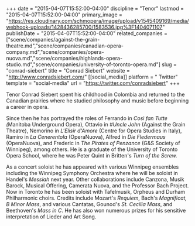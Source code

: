 +++
date = "2015-04-07T15:52:00-04:00"
discipline = "Tenor"
lastmod = "2015-04-07T15:52:00-04:00"
primary_image = "https://res.cloudinary.com/schmopera/image/upload/v1545409169/media/webhook-uploads/1428436285700/1583536.jpg%3F1404071107"
publishDate = "2015-04-07T15:52:00-04:00"
related_companies = ["scene/companies/against-the-grain-theatre.md","scene/companies/canadian-opera-company.md","scene/companies/opera-nuova.md","scene/companies/highlands-opera-studio.md","scene/companies/university-of-toronto-opera.md"]
slug = "conrad-siebert"
title = "Conrad Siebert"
website = "http://www.conradsiebert.com/"
[[social_media]]
platform = " Twitter"
template = "social-media"
url = "https://twitter.com/conradsiebert"
+++

<p>
	Tenor Conrad Siebert spent his childhood in Colombia and returned to the Canadian prairies where he studied philosophy and music before beginning a career in opera.
</p>
<p>
	 Since then he has portrayed the roles of Ferrando in <em>Così fan Tutte (</em>Manitoba Underground Opera), Ottavio in <em>#Uncle John</em> (Against the Grain Theatre), Nemorino in <em>L'Elisir d'Amore</em> (Centre for Opera Studies in Italy), Ramiro in<em> La Cenerentola </em>(OperaNuova), Alfred in <em>Die Fledermaus</em> (OperaNuova), and Frederic in <em>The Pirates of Penzance</em> (G&amp;S Society of Winnipeg), among others. He is a graduate of the University of Toronto Opera School, where he was Peter Quint in Britten's <em>Turn of the Screw.</em>
</p>
<p>
	As a concert soloist he has appeared with various Winnipeg ensembles including the Winnipeg Symphony Orchestra where he will be soloist in Handel's <em>Messiah </em>next year. Other collaborations include Canzona, Musik Barock, Musical Offering, Camerata Nuova, and the Professor Bach Project. Now in Toronto he has been soloist with Tafelmusik, Orpheus and Durham Philharmonic choirs. Credits include Mozart's <em>Requiem</em>, Bach's <em>Magnificat, </em> <em>B Minor Mass</em>, and various Cantatas, Gounod's <em>St. Cecilia Mass</em>, and Beethoven's <em>Mass in C</em>. He has also won numerous prizes for his sensitive interpretation of Lieder and Art Song.<br>
</p>
